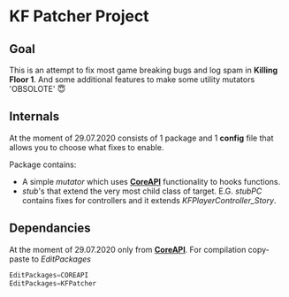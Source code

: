 # KF Patcher Project

## Goal

This is an attempt to fix most game breaking bugs and log spam in **Killing Floor 1**. And some additional features to make some utility mutators 'OBSOLOTE' :innocent:

## Internals

At the moment of 29.07.2020 consists of 1 package and 1 **config** file that allows you to choose what fixes to enable.

Package contains:

- A simple *mutator* which uses [**CoreAPI**] functionality to hooks functions.
- *stub*'s that extend the very most child class of target. E.G. *stubPC* contains fixes for controllers and it extends *KFPlayerController_Story*.

## Dependancies

At the moment of 29.07.2020 only from [**CoreAPI**].
For compilation copy-paste to *EditPackages*

```cpp
EditPackages=COREAPI
EditPackages=KFPatcher
```

[**CoreAPI**]: https://github.com/Insulting-Pros/CoreAPI 'jaja'
